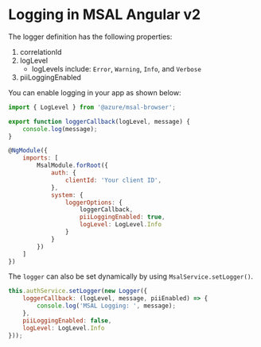# Logging in MSAL Angular v2

The logger definition has the following properties:

1. correlationId
1. logLevel
    * logLevels include: `Error`, `Warning`, `Info`, and `Verbose`
1. piiLoggingEnabled

You can enable logging in your app as shown below:

```js
import { LogLevel } from '@azure/msal-browser';

export function loggerCallback(logLevel, message) {
    console.log(message);
}

@NgModule({
    imports: [ 
        MsalModule.forRoot({
            auth: {
                clientId: 'Your client ID',
            },
            system: {
                loggerOptions: {
                    loggerCallback,
                    piiLoggingEnabled: true,
                    logLevel: LogLevel.Info
                }
            }
        })
    ]
})
```

The `logger` can also be set dynamically by using `MsalService.setLogger()`.

```js
this.authService.setLogger(new Logger({
    loggerCallback: (logLevel, message, piiEnabled) => {
        console.log('MSAL Logging: ', message);
    },
    piiLoggingEnabled: false,
    logLevel: LogLevel.Info
}));
```
